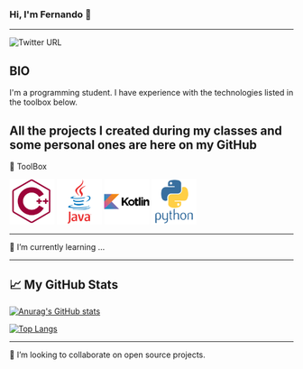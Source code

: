 ### Hi, I'm Fernando 👋
---
![Twitter URL](https://img.shields.io/twitter/url?label=My%20Twitter&style=social&url=https%3A%2F%2Ftwitter.com%2FFeAvanso)

## BIO
I'm a programming student. I have experience with the technologies listed in the toolbox below.

All the projects I created during my classes and some personal ones are here on my GitHub
---
🧰 ToolBox

<img src='https://github.com/devicons/devicon/blob/master/icons/cplusplus/cplusplus-line.svg' title="C++" width="80" height="80"> <img src='https://github.com/devicons/devicon/blob/master/icons/java/java-original-wordmark.svg' title="JAVA" width="80" height="80"> <img src='https://github.com/devicons/devicon/blob/master/icons/kotlin/kotlin-original-wordmark.svg' title="Kotlin" width="80" height="80"> <img src='https://github.com/devicons/devicon/blob/master/icons/python/python-original-wordmark.svg' title="Python" width="80" height="80"> 


---
🌱 I’m currently learning ...



---
## &#x1f4c8; My GitHub Stats

[![Anurag's GitHub stats](https://github-readme-stats.vercel.app/api?username=favanso&count_private=true&show_icons=true&theme=vue&hide=contribs,issues)](https://github.com/anuraghazra/github-readme-stats)

[![Top Langs](https://github-readme-stats.vercel.app/api/top-langs/?username=favanso&layout=compact)](https://github.com/anuraghazra/github-readme-stats)

---

👯 I’m looking to collaborate on open source projects.






<!--
**favanso/favanso** is a ✨ _special_ ✨ repository because its `README.md` (this file) appears on your GitHub profile.

Here are some ideas to get you started:

- 🔭 I’m currently working on ...
- 🌱 I’m currently learning ...
- 👯 I’m looking to collaborate on ...
- 🤔 I’m looking for help with ...
- 💬 Ask me about ...
- 📫 How to reach me: ...
- 😄 Pronouns: ...
- ⚡ Fun fact: ...
-->
